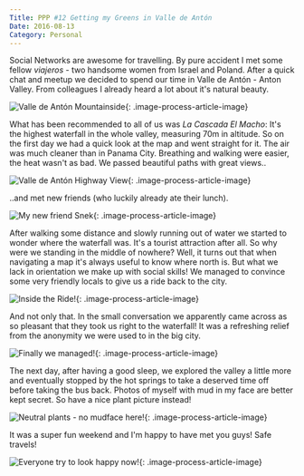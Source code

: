 ```yaml
---
Title: PPP #12 Getting my Greens in Valle de Antón
Date: 2016-08-13
Category: Personal
---
```


Social Networks are awesome for travelling. By pure accident I met some fellow *viajeros* - two handsome women from Israel and Poland. After a quick chat and meetup we decided to spend our time in Valle de Antón - Anton Valley. From colleagues I already heard a lot about it's natural beauty.

![Valle de Antón Mountainside]({static}/images/valle-anton-1.jpg){: .image-process-article-image}

What has been recommended to all of us was *La Cascada El Macho*: It's the highest waterfall in the whole valley, measuring 70m in altitude. So on the first day we had a quick look at the map and went straight for it. The air was much cleaner than in Panama City. Breathing and walking were easier, the heat wasn't as bad. We passed beautiful paths with great views..

![Valle de Antón Highway View]({static}/images/valle-anton-2.jpg){: .image-process-article-image}

..and met new friends (who luckily already ate their lunch).

![My new friend Snek]({static}/images/valle-anton-3.jpg){: .image-process-article-image}

After walking some distance and slowly running out of water we started to wonder where the waterfall was. It's a tourist attraction after all. So why were we standing in the middle of nowhere? Well, it turns out that when navigating a map it's always useful to know where north is. But what we lack in orientation we make up with social skills! We managed to convince some very friendly locals to give us a ride back to the city.

![Inside the Ride!]({static}/images/valle-anton-4.jpg){: .image-process-article-image}

And not only that. In the small conversation we apparently came across as so pleasant that they took us right to the waterfall! It was a refreshing relief from the anonymity we were used to in the big city.

![Finally we managed!]({static}/images/valle-anton-5.jpg){: .image-process-article-image}

The next day, after having a good sleep, we explored the valley a little more and eventually stopped by the hot springs to take a deserved time off before taking the bus back. Photos of myself with mud in my face are better kept secret. So have a nice plant picture instead!

![Neutral plants - no mudface here!]({static}/images/valle-anton-6.jpg){: .image-process-article-image}

It was a super fun weekend and I'm happy to have met you guys! Safe travels!

![Everyone try to look happy now!]({static}/images/valle-anton-7.jpg){: .image-process-article-image}

